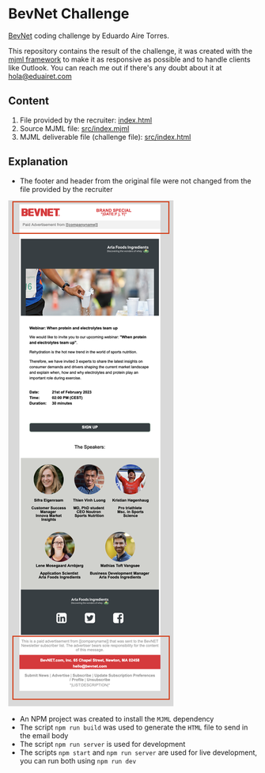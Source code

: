 # BevNet Challenge

[BevNet](https://www.bevnet.com) coding challenge by Eduardo Aire Torres.

This repository contains the result of the challenge, it was created with the [mjml framework](https://mjml.io/) to make it as responsive as possible and to handle clients like Outlook. You can reach me out if there's any doubt about it at [hola@eduairet.com](mailto:hola@eduairet.com?subject=BevNet%20challenge%20Eduardo%20Aire)

## Content

1.  File provided by the recruiter: [index.html](./index.html)
2.  Source MJML file: [src/index.mjml](./src/index.mjml)
3.  MJML deliverable file (challenge file): [src/index.html](./src/index.html)

## Explanation

-   The footer and header from the original file were not changed from the file provided by the recruiter

![Example](./example-screenshot.png)

-   An NPM project was created to install the `MJML` dependency
-   The script `npm run build` was used to generate the `HTML` file to send in the email body
-   The script `npm run server` is used for development
-   The scripts `npm start` and `npm run server` are used for live development, you can run both using `npm run dev`
